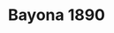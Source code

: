 ---
title: "Bayona 1890"
url: /saint-jean-de-luz/bayona-1890-rue-leon-gambetta/
shop: chaussures
---